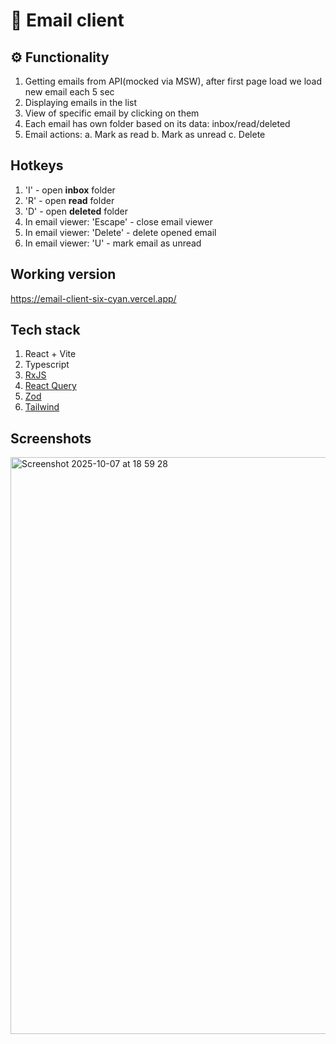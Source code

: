 # 💌 Email client

## ⚙️ Functionality
1. Getting emails from API(mocked via MSW), after first page load we load new email each 5 sec
2. Displaying emails in the list
3. View of specific email by clicking on them
4. Each email has own folder based on its data: inbox/read/deleted
5. Email actions:
  a. Mark as read
  b. Mark as unread
  c. Delete

## Hotkeys
1. 'I' - open **inbox** folder
2. 'R' - open **read** folder
3. 'D' - open **deleted** folder
4. In email viewer: 'Escape' - close email viewer
5. In email viewer: 'Delete' - delete opened email
6. In email viewer: 'U' - mark email as unread

## Working version
https://email-client-six-cyan.vercel.app/

## Tech stack
1. React + Vite
2. Typescript
3. [RxJS](https://rxjs.dev/)
4. [React Query](https://tanstack.com/query/v5/docs/framework/react/overview)
5. [Zod](https://zod.dev/)
6. [Tailwind](https://tailwindcss.com/)

## Screenshots
<img width="1879" height="923" alt="Screenshot 2025-10-07 at 18 59 28" src="https://github.com/user-attachments/assets/1060e856-e676-499e-932e-e88b358c2eac" />

